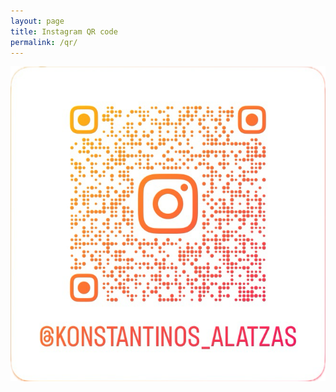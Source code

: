 ```yaml
---
layout: page
title: Instagram QR code
permalink: /qr/
---
```


[![konstantinos_alatzas](/assets/qr.png "@konstantinos_alatzas")](https://www.instagram.com/konstantinos_alatzas)
